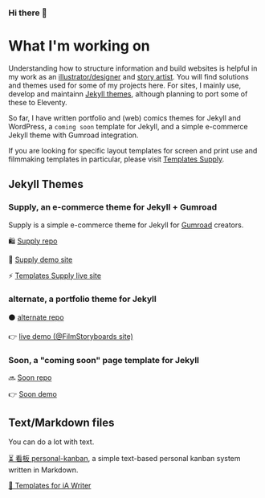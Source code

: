 ### Hi there 👋

# What I'm working on
Understanding how to structure information and build websites is helpful in my work as an [illustrator/designer](https://alternatyves.com) and [story artist](https://film-storyboards.com). You will find solutions and themes used for some of my projects here. For sites, I mainly use, develop and maintainn [Jekyll themes](https://github.com/YJPL/YJPL/blob/master/README.md#jekyll-themes), although planning to port some of these to Eleventy.

So far, I have written portfolio and (web) comics themes for Jekyll and WordPress, a `coming soon` template for Jekyll, and a simple e-commerce Jekyll theme with Gumroad integration.

If you are looking for specific layout templates for screen and print use and filmmaking templates in particular, please visit [Templates Supply](https://templates.supply).


## Jekyll Themes

### Supply, an e-commerce theme for Jekyll + Gumroad
Supply is a simple e-commerce theme for Jekyll for [Gumroad](https://gumroad.com) creators.

🛍 [Supply repo](https://github.com/YJPL/Supply) 

🛒 [Supply demo site](https://supply.templates.supply)

⚡️ [Templates Supply live site](https://templates.supply)

### alternate, a portfolio theme for Jekyll

⚫️ [alternate repo](https://github.com/YJPL/alternate)

👉 [live demo (@FilmStoryboards site)](https://film-storyboards.com)

### Soon, a "coming soon" page template for Jekyll

🔜 [Soon repo](https://github.com/YJPL/soon/)

👉 [Soon demo](https://yjpl.github.io/soon/)

## Text/Markdown files
You can do a lot with text.

[⏳ 看板 personal-kanban](https://github.com/YJPL/personal-kanban), a simple text-based personal kanban system written in Markdown.

[📎 Templates for iA Writer](https://github.com/YJPL/iA-Writer-Templates)

<!--
**YJPL/YJPL** is a ✨ _special_ ✨ repository because its `README.md` (this file) appears on your GitHub profile.

Here are some ideas to get you started:

- 🔭 I’m currently working on ...
- 🌱 I’m currently learning ...
- 👯 I’m looking to collaborate on ...
- 🤔 I’m looking for help with ...
- 💬 Ask me about ...
- 📫 How to reach me: ...
- 😄 Pronouns: ...
- ⚡ Fun fact: ...
-->
